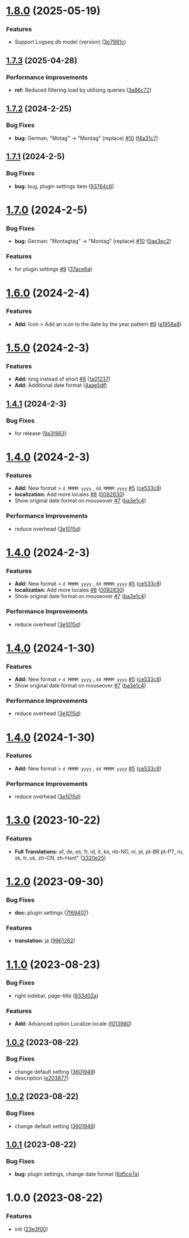 # [1.8.0](https://github.com/YU000jp/logseq-plugin-flex-date-format/compare/v1.7.3...v1.8.0) (2025-05-19)


### Features

* Support Logseq db model (version) ([3e7981c](https://github.com/YU000jp/logseq-plugin-flex-date-format/commit/3e7981cc975e6cd02a498b2d3b50eb7eb66019e4))

## [1.7.3](https://github.com/YU000jp/logseq-plugin-flex-date-format/compare/v1.7.2...v1.7.3) (2025-04-28)


### Performance Improvements

* **ref:** Reduced filtering load by utilising queries ([3a86c72](https://github.com/YU000jp/logseq-plugin-flex-date-format/commit/3a86c7292f66f1d20415dfa819eed81da430c124))

## [1.7.2](https://github.com/YU000jp/logseq-plugin-flex-date-format/compare/v1.7.1...v1.7.2) (2024-2-25)


### Bug Fixes

* **bug:** German, "Motag" → "Montag" (replace) [#10](https://github.com/YU000jp/logseq-plugin-flex-date-format/issues/10) ([f4a31c7](https://github.com/YU000jp/logseq-plugin-flex-date-format/commit/f4a31c77c770d51410ffd98b70b954da97225c52))

## [1.7.1](https://github.com/YU000jp/logseq-plugin-flex-date-format/compare/v1.7.0...v1.7.1) (2024-2-5)


### Bug Fixes

* **bug:** bug, plugin settings item ([93764c6](https://github.com/YU000jp/logseq-plugin-flex-date-format/commit/93764c61987a43ef31d15162d993f402d7b5f19c))

# [1.7.0](https://github.com/YU000jp/logseq-plugin-flex-date-format/compare/v1.6.0...v1.7.0) (2024-2-5)


### Bug Fixes

* **bug:** German: "Montagtag" → "Montag" (replace) [#10](https://github.com/YU000jp/logseq-plugin-flex-date-format/issues/10) ([0ae3ec2](https://github.com/YU000jp/logseq-plugin-flex-date-format/commit/0ae3ec27f4521c237bba4b4cc0f6104ea01eb33b))


### Features

* for plugin settings [#9](https://github.com/YU000jp/logseq-plugin-flex-date-format/issues/9) ([37ace6a](https://github.com/YU000jp/logseq-plugin-flex-date-format/commit/37ace6a3f96794ca2c9d0203d984cc98baa5e7a7))

# [1.6.0](https://github.com/YU000jp/logseq-plugin-flex-date-format/compare/v1.5.0...v1.6.0) (2024-2-4)


### Features

* **Add:** Icon > Add an icon to the date by the year pattern [#9](https://github.com/YU000jp/logseq-plugin-flex-date-format/issues/9) ([a1958a8](https://github.com/YU000jp/logseq-plugin-flex-date-format/commit/a1958a8341ecafa5fe7c97ee6337c279cf3f7fbf))

# [1.5.0](https://github.com/YU000jp/logseq-plugin-flex-date-format/compare/v1.4.1...v1.5.0) (2024-2-3)


### Features

* **Add:**  long instead of short [#8](https://github.com/YU000jp/logseq-plugin-flex-date-format/issues/8) ([1a01237](https://github.com/YU000jp/logseq-plugin-flex-date-format/commit/1a01237eb33b0026e7810cab93990f9b828511a3))
* **Add:** Additional date format ([4aae5df](https://github.com/YU000jp/logseq-plugin-flex-date-format/commit/4aae5df34d9c21f65b31a12ec15d8e0ad4d7452f))

## [1.4.1](https://github.com/YU000jp/logseq-plugin-flex-date-format/compare/v1.4.0...v1.4.1) (2024-2-3)


### Bug Fixes

* for release ([9a3f863](https://github.com/YU000jp/logseq-plugin-flex-date-format/commit/9a3f86395549a3220181de81bdbd8294f0f56720))

# [1.4.0](https://github.com/YU000jp/logseq-plugin-flex-date-format/compare/v1.3.0...v1.4.0) (2024-2-3)


### Features

* **Add:** New format > `d MMMM yyyy` , `dd MMMM yyyy` [#5](https://github.com/YU000jp/logseq-plugin-flex-date-format/issues/5) ([ce533c8](https://github.com/YU000jp/logseq-plugin-flex-date-format/commit/ce533c8337688006bfc97944cd0a724fcc042137))
* **localization:** Add more locales [#8](https://github.com/YU000jp/logseq-plugin-flex-date-format/issues/8) ([0082630](https://github.com/YU000jp/logseq-plugin-flex-date-format/commit/00826307fea414cd681de966f54f049c9776eceb))
* Show original date format on mouseover [#7](https://github.com/YU000jp/logseq-plugin-flex-date-format/issues/7) ([ba3e1c4](https://github.com/YU000jp/logseq-plugin-flex-date-format/commit/ba3e1c455f735810e42cdc53285b6b25ff1d3523))


### Performance Improvements

* reduce overhead ([3e1015d](https://github.com/YU000jp/logseq-plugin-flex-date-format/commit/3e1015d39c8725d62e7756afce24385cce801412))

# [1.4.0](https://github.com/YU000jp/logseq-plugin-flex-date-format/compare/v1.3.0...v1.4.0) (2024-2-3)


### Features

* **Add:** New format > `d MMMM yyyy` , `dd MMMM yyyy` [#5](https://github.com/YU000jp/logseq-plugin-flex-date-format/issues/5) ([ce533c8](https://github.com/YU000jp/logseq-plugin-flex-date-format/commit/ce533c8337688006bfc97944cd0a724fcc042137))
* **localization:** Add more locales [#8](https://github.com/YU000jp/logseq-plugin-flex-date-format/issues/8) ([0082630](https://github.com/YU000jp/logseq-plugin-flex-date-format/commit/00826307fea414cd681de966f54f049c9776eceb))
* Show original date format on mouseover [#7](https://github.com/YU000jp/logseq-plugin-flex-date-format/issues/7) ([ba3e1c4](https://github.com/YU000jp/logseq-plugin-flex-date-format/commit/ba3e1c455f735810e42cdc53285b6b25ff1d3523))


### Performance Improvements

* reduce overhead ([3e1015d](https://github.com/YU000jp/logseq-plugin-flex-date-format/commit/3e1015d39c8725d62e7756afce24385cce801412))

# [1.4.0](https://github.com/YU000jp/logseq-plugin-flex-date-format/compare/v1.3.0...v1.4.0) (2024-1-30)


### Features

* **Add:** New format > `d MMMM yyyy` , `dd MMMM yyyy` [#5](https://github.com/YU000jp/logseq-plugin-flex-date-format/issues/5) ([ce533c8](https://github.com/YU000jp/logseq-plugin-flex-date-format/commit/ce533c8337688006bfc97944cd0a724fcc042137))
* Show original date format on mouseover [#7](https://github.com/YU000jp/logseq-plugin-flex-date-format/issues/7) ([ba3e1c4](https://github.com/YU000jp/logseq-plugin-flex-date-format/commit/ba3e1c455f735810e42cdc53285b6b25ff1d3523))


### Performance Improvements

* reduce overhead ([3e1015d](https://github.com/YU000jp/logseq-plugin-flex-date-format/commit/3e1015d39c8725d62e7756afce24385cce801412))

# [1.4.0](https://github.com/YU000jp/logseq-plugin-flex-date-format/compare/v1.3.0...v1.4.0) (2024-1-30)


### Features

* **Add:** New format > `d MMMM yyyy` , `dd MMMM yyyy` [#5](https://github.com/YU000jp/logseq-plugin-flex-date-format/issues/5) ([ce533c8](https://github.com/YU000jp/logseq-plugin-flex-date-format/commit/ce533c8337688006bfc97944cd0a724fcc042137))


### Performance Improvements

* reduce overhead ([3e1015d](https://github.com/YU000jp/logseq-plugin-flex-date-format/commit/3e1015d39c8725d62e7756afce24385cce801412))

# [1.3.0](https://github.com/YU000jp/logseq-plugin-flex-date-format/compare/v1.2.0...v1.3.0) (2023-10-22)


### Features

* **Full Translations:** af, de, es, fr, id, it, ko, nb-NO, nl, pl, pt-BR pt-PT, ru, sk, tr, uk, zh-CN, zh-Hant" ([3320e25](https://github.com/YU000jp/logseq-plugin-flex-date-format/commit/3320e2570d1805763b323f82baf1893e749295d3))

# [1.2.0](https://github.com/YU000jp/logseq-plugin-flex-date-format/compare/v1.1.0...v1.2.0) (2023-09-30)


### Bug Fixes

* **doc:** plugin settings ([7f69407](https://github.com/YU000jp/logseq-plugin-flex-date-format/commit/7f69407a71ff396bdea8504a12bf0478d8225d1a))


### Features

* **translation:** ja ([9961262](https://github.com/YU000jp/logseq-plugin-flex-date-format/commit/9961262b6d2316a8418aef27748acc6574f7b1f5))

# [1.1.0](https://github.com/YU000jp/logseq-plugin-flex-date-format/compare/v1.0.2...v1.1.0) (2023-08-23)


### Bug Fixes

* right sidebar, page-title ([933d02a](https://github.com/YU000jp/logseq-plugin-flex-date-format/commit/933d02ab4027b0c0f2ffb42d4ac88fd74b6828b9))


### Features

* **Add:** Advanced option Localize locale ([f013980](https://github.com/YU000jp/logseq-plugin-flex-date-format/commit/f013980a319ff9408bf7961387891218317156f0))

## [1.0.2](https://github.com/YU000jp/logseq-plugin-flex-date-format/compare/v1.0.1...v1.0.2) (2023-08-22)


### Bug Fixes

* change default setting ([3601949](https://github.com/YU000jp/logseq-plugin-flex-date-format/commit/3601949cb84abaf5b064cef64c8088651e09987e))
* description ([e203877](https://github.com/YU000jp/logseq-plugin-flex-date-format/commit/e2038777a510b9a2c8503226ee4c809a2860b57a))

## [1.0.2](https://github.com/YU000jp/logseq-plugin-flex-date-format/compare/v1.0.1...v1.0.2) (2023-08-22)


### Bug Fixes

* change default setting ([3601949](https://github.com/YU000jp/logseq-plugin-flex-date-format/commit/3601949cb84abaf5b064cef64c8088651e09987e))

## [1.0.1](https://github.com/YU000jp/logseq-plugin-flex-date-format/compare/v1.0.0...v1.0.1) (2023-08-22)


### Bug Fixes

* **bug:** plugin settings, change date format ([6d5ce7a](https://github.com/YU000jp/logseq-plugin-flex-date-format/commit/6d5ce7aa2af0066b4254681dd6e3d6123bceb555))

# 1.0.0 (2023-08-22)


### Features

* init ([23e3f00](https://github.com/YU000jp/logseq-plugin-flex-date-format/commit/23e3f0064c1a7259c7bd559767ebd90c6f4907d3))
